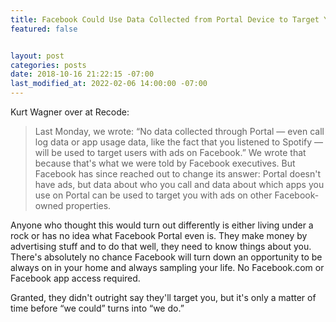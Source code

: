 ```yaml
---
title: Facebook Could Use Data Collected from Portal Device to Target You with Ads
featured: false


layout: post
categories: posts
date: 2018-10-16 21:22:15 -07:00
last_modified_at: 2022-02-06 14:00:00 -07:00
---
```


Kurt Wagner over at Recode:

>  Last Monday, we wrote: “No data collected through Portal — even call log data or app usage data, like the fact that you listened to Spotify — will be used to target users with ads on Facebook.”
> We wrote that because that's what we were told by Facebook executives.
> But Facebook has since reached out to change its answer: Portal doesn't have ads, but data about who you call and data about which apps you use on Portal can be used to target you with ads on other Facebook-owned properties.

Anyone who thought this would turn out differently is either living under a rock or has no idea what Facebook Portal even is. They make money by advertising stuff and to do that well, they need to know things about you. There's absolutely no chance Facebook will turn down an opportunity to be always on in your home and always sampling your life. No Facebook.com or Facebook app access required.

Granted, they didn't outright say they'll target you, but it's only a matter of time before “we could” turns into “we do.”

